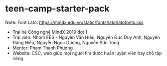 # teen-camp-starter-pack

Note: Font Lato: https://mindx.edu.vn/static/fonts/lato/latofonts.css

- Trại hè Công nghệ MindX 2019 đợt 1
- Trại viên: Nhóm EES - Nguyễn Văn Hiếu, Nguyễn Đức Duy Anh, Nguyễn Đăng Hiếu, Nguyễn Ngọc Dương, Nguyễn Sơn Tùng
- Mentor: Phạm Thanh Phương
- Website: CSC, web giúp mọi người tìm được huấn luyện viên hay chỗ tập riêng
